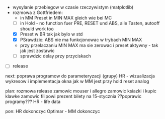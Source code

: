 - wysylanie przebiegow w czasie rzeczywistym (matplotlib)
- rozmowa z Gottfriedem:
	- in MM Preset in MIN MAX gleich wie bei MC
	- [ ] in Hold - no function fuer PRE, RESET und ABS, alle Tasten, autooff should work too
	- [x] Preset w BR tak jak bylo w std
	- [x] PSrawdzic: ABS nie ma funkcjonowac w trybach MIN MAX
	- przy przelaczaniu MIN MAX ma sie zerowac i preset aktywny - tak jak jest zostawic
	- [ ] sprawdzic delay przy przyciskach
- [ ] release 





next:
poprawa programow do parameteryzacji (grupy)
HR - wizualizacja wykresow i implementacja okna
jak w MM jest przy hold reset analog


plan:
rozmowa
release
zamowic mouser i allegro
zamowic ksiazki i kupic klawke
zamowic filipowi prezent
bilety na 15-stycznia
??poprawic programy???
HR - life data


pon: HR dokonczyc
Optimar - 
MM dokonczyc